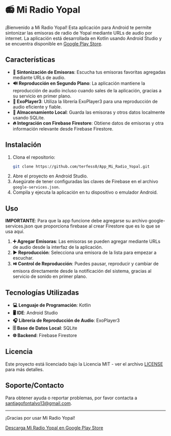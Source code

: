 # 📻 Mi Radio Yopal

¡Bienvenido a Mi Radio Yopal! Esta aplicación para Android te permite sintonizar las emisoras de radio de Yopal mediante URLs de audio por internet. La aplicación está desarrollada en Kotlin usando Android Studio y se encuentra disponible en [Google Play Store](https://play.google.com/store/apps/details?id=com.terfess.miradioyopal).

## Características

- **🎵 Sintonización de Emisoras**: Escucha tus emisoras favoritas agregadas mediante URLs de audio.
- **🔊 Reproducción en Segundo Plano**: La aplicación mantiene la reproducción de audio incluso cuando sales de la aplicación, gracias a su servicio en primer plano.
- **📱 ExoPlayer3**: Utiliza la librería ExoPlayer3 para una reproducción de audio eficiente y fiable.
- **💾 Almacenamiento Local**: Guarda las emisoras y otros datos localmente usando SQLite.
- **🔥 Integración con Firebase Firestore**: Obtiene datos de emisoras y otra información relevante desde Firebase Firestore.

## Instalación

1. Clona el repositorio:
    ```bash
    git clone https://github.com/terfess0/App_Mi_Radio_Yopal.git
    ```
2. Abre el proyecto en Android Studio.
3. Asegúrate de tener configuradas las claves de Firebase en el archivo `google-services.json`.
4. Compila y ejecuta la aplicación en tu dispositivo o emulador Android.

## Uso
**IMPORTANTE**: Para que la app funcione debe agregarse su archivo google-services.json que proporciona firebase al crear Firestore que es lo que se usa aquí.

1. **➕ Agregar Emisoras**: Las emisoras se pueden agregar mediante URLs de audio desde la interfaz de la aplicación.
2. **▶️ Reproducción**: Selecciona una emisora de la lista para empezar a escuchar.
3. **⏯️ Control de Reproducción**: Puedes pausar, reproducir y cambiar de emisora directamente desde la notificación del sistema, gracias al servicio de sonido en primer plano.

## Tecnologías Utilizadas

- **💻 Lenguaje de Programación**: Kotlin
- **🖥️ IDE**: Android Studio
- **🎧 Librería de Reproducción de Audio**: ExoPlayer3
- **🗄️ Base de Datos Local**: SQLite
- **🌐 Backend**: Firebase Firestore

## Licencia

Este proyecto está licenciado bajo la Licencia MIT - ver el archivo [LICENSE](LICENSE) para más detalles.

## Soporte/Contacto

Para obtener ayuda o reportar problemas, por favor contacta a [santiagofontalvo13@gmail.com](mailto:santiagofontalvo13@gmail.com).

---

¡Gracias por usar Mi Radio Yopal!

[Descarga Mi Radio Yopal en Google Play Store](https://play.google.com/store/apps/details?id=com.terfess.miradioyopal)
